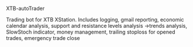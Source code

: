 XTB-autoTrader

Trading bot for XTB XStation. Includes logging, gmail reporting, economic calendar analysis, support and resistance levels analysis ->trends analysis, SlowStoch indicator, money management, trailing stoploss for opened trades, emergency trade close
